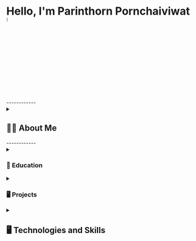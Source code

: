 <h1> Hello, I'm Parinthorn Pornchaiviwat
<img src="https://media.giphy.com/media/hvRJCLFzcasrR4ia7z/giphy.gif" width="5%"></h1>
------------
<details>
  <summary>
    <h2>👩‍🦰 About Me</h2>
  </summary>
  
I...

</details>
------------
<details>
  <summary>
  <h3> 🏫 Education </h3>
  </summary>
  
* <br/>
</details>

<details>
  <summary>
  <h3> 🖥️ Projects </h3>
  </summary>
</details>

<details>
  <summary>
   <h2>🖥️ Technologies and Skills</h2>
  </summary>

<details>
  <summary>
    <h3> 📚 Version control </h3>
  </summary>
  
  [![Git](https://img.shields.io/badge/git-orange?style=for-the-badge&logo=git&logoColor=white)](#)
  [![GitHub](https://img.shields.io/badge/github-purple?style=for-the-badge&logo=github&logoColor=white)](#)
  
</details>

<details>
  <summary>
    <h3> 📚 Machine Learning </h3>
  </summary>
</details>

</details>
